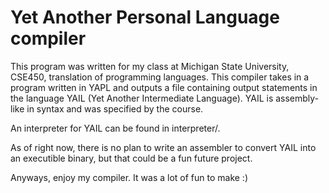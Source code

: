 # Yet Another Personal Language compiler

This program was written for my class at Michigan State University, CSE450, translation of
programming languages. This compiler takes in a program written in YAPL and outputs a file
containing output statements in the language YAIL (Yet Another Intermediate Language). YAIL
is assembly-like in syntax and was specified by the course.

An interpreter for YAIL can be found in interpreter/.

As of right now, there is no plan to write an assembler to convert YAIL into an executible binary,
but that could be a fun future project.

Anyways, enjoy my compiler. It was a lot of fun to make :)